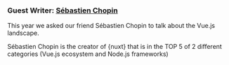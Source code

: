 ### Guest Writer: [Sébastien Chopin](https://twitter.com/Atinux)

This year we asked our friend Sébastien Chopin to talk about the Vue.js landscape.

Sébastien Chopin is the creator of {nuxt} that is in the TOP 5 of 2 different categories (Vue.js ecosystem and Node.js frameworks)

